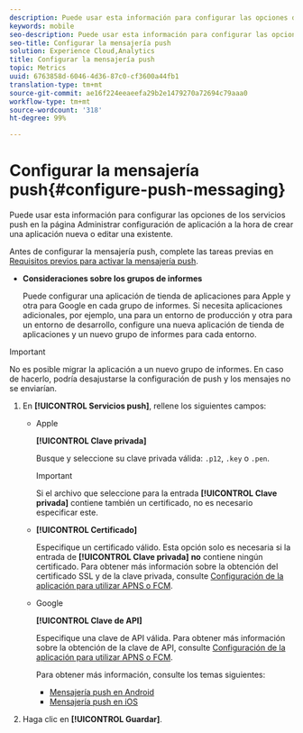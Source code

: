 ```yaml
---
description: Puede usar esta información para configurar las opciones de los servicios push en la página Administrar configuración de aplicación a la hora de crear una aplicación nueva o editar una existente.
keywords: mobile
seo-description: Puede usar esta información para configurar las opciones de los servicios push en la página Administrar configuración de aplicación a la hora de crear una aplicación nueva o editar una existente.
seo-title: Configurar la mensajería push
solution: Experience Cloud,Analytics
title: Configurar la mensajería push
topic: Metrics
uuid: 6763858d-6046-4d36-87c0-cf3600a44fb1
translation-type: tm+mt
source-git-commit: ae16f224eeaeefa29b2e1479270a72694c79aaa0
workflow-type: tm+mt
source-wordcount: '318'
ht-degree: 99%

---
```



# Configurar la mensajería push{#configure-push-messaging}

Puede usar esta información para configurar las opciones de los servicios push en la página Administrar configuración de aplicación a la hora de crear una aplicación nueva o editar una existente.

Antes de configurar la mensajería push, complete las tareas previas en [Requisitos previos para activar la mensajería push](/help/using/c-manage-app-settings/c-mob-confg-app/configure-push-messaging/prerequisites-push-messaging.md).

* **Consideraciones sobre los grupos de informes**

   Puede configurar una aplicación de tienda de aplicaciones para Apple y otra para Google en cada grupo de informes. Si necesita aplicaciones adicionales, por ejemplo, una para un entorno de producción y otra para un entorno de desarrollo, configure una nueva aplicación de tienda de aplicaciones y un nuevo grupo de informes para cada entorno.

>[!IMPORTANT]
>
>No es posible migrar la aplicación a un nuevo grupo de informes. En caso de hacerlo, podría desajustarse la configuración de push y los mensajes no se enviarían.

1. En **[!UICONTROL Servicios push]**, rellene los siguientes campos:

   * Apple

      **[!UICONTROL Clave privada]**

      Busque y seleccione su clave privada válida: `.p12`, `.key` o `.pen`.

      >[!IMPORTANT]
      >Si el archivo que seleccione para la entrada **[!UICONTROL Clave privada]** contiene también un certificado, no es necesario especificar este.

   * **[!UICONTROL Certificado]**

      Especifique un certificado válido. Esta opción solo es necesaria si la entrada de **[!UICONTROL Clave privada]** **no** contiene ningún certificado. Para obtener más información sobre la obtención del certificado SSL y de la clave privada, consulte [Configuración de la aplicación para utilizar APNS o FCM](/help/using/c-manage-app-settings/c-mob-confg-app/configure-push-messaging/configure-app-apns-gcm.md).

   * Google

      **[!UICONTROL Clave de API]**

      Especifique una clave de API válida. Para obtener más información sobre la obtención de la clave de API, consulte [Configuración de la aplicación para utilizar APNS o FCM](/help/using/c-manage-app-settings/c-mob-confg-app/configure-push-messaging/configure-app-apns-gcm.md).

      Para obtener más información, consulte los temas siguientes:

      * [Mensajería push en Android](/help/android/messaging-main/push-messaging/push-messaging.md)
      * [Mensajería push en iOS](/help/ios/messaging-main/push-messaging/push-messaging.md)

1. Haga clic en **[!UICONTROL Guardar]**.
